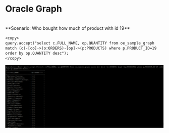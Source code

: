 
# Oracle Graph 

<br>
**Scenario: Who bought how much of product  with id 19**

````
<copy>
query.accept("select c.FULL_NAME, op.QUANTITY from oe_sample_graph match (c)-[co]->(o:ORDERS)-[op]->(p:PRODUCTS) where p.PRODUCT_ID=19 order by op.QUANTITY desc");
</copy>
````
 
![](./images/IMGG14.PNG)

 
 
